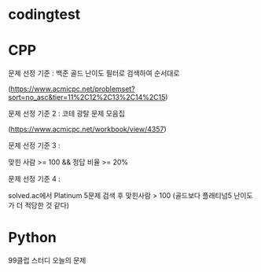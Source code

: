 # codingtest

# CPP

문제 선정 기준 : 백준 골드 난이도 필터로 검색하여 순서대로

(https://www.acmicpc.net/problemset?sort=no_asc&tier=11%2C12%2C13%2C14%2C15)

문제 선정 기준 2 : 코테 광탈 문제 모음집

(https://www.acmicpc.net/workbook/view/4357)

문제 선정 기준 3 :

맞힌 사람 >= 100 && 정답 비율 >= 20%

문제 선정 기준 4 :

solved.ac에서 Platinum 5문제 검색 후 맞힌사람 > 100
(골드보다 플래티넘5 난이도가 더 적당한 것 같다)


# Python

99클럽 스터디 오늘의 문제

